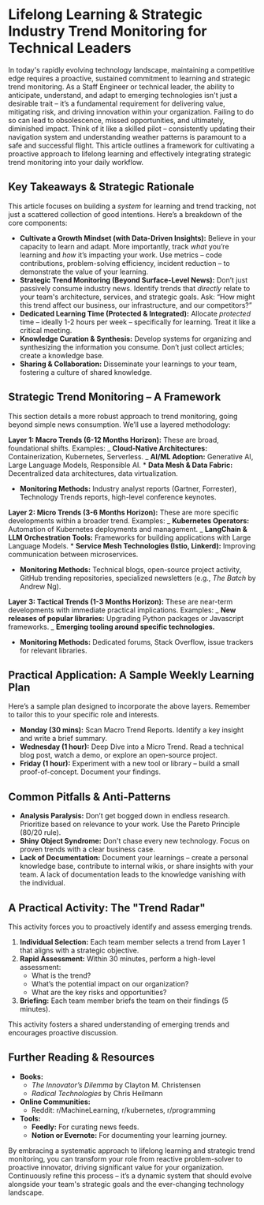 # Lifelong Learning & Strategic Industry Trend Monitoring for Technical Leaders

In today's rapidly evolving technology landscape, maintaining a competitive edge requires a proactive, sustained commitment to learning and strategic trend monitoring. As a Staff Engineer or technical leader, the ability to anticipate, understand, and adapt to emerging technologies isn't just a desirable trait – it’s a fundamental requirement for delivering value, mitigating risk, and driving innovation within your organization. Failing to do so can lead to obsolescence, missed opportunities, and ultimately, diminished impact. Think of it like a skilled pilot – consistently updating their navigation system and understanding weather patterns is paramount to a safe and successful flight. This article outlines a framework for cultivating a proactive approach to lifelong learning and effectively integrating strategic trend monitoring into your daily workflow.

## Key Takeaways & Strategic Rationale

This article focuses on building a _system_ for learning and trend tracking, not just a scattered collection of good intentions. Here’s a breakdown of the core components:

- **Cultivate a Growth Mindset (with Data-Driven Insights):** Believe in your capacity to learn and adapt. More importantly, track _what_ you’re learning and _how_ it’s impacting your work. Use metrics – code contributions, problem-solving efficiency, incident reduction – to demonstrate the value of your learning.
- **Strategic Trend Monitoring (Beyond Surface-Level News):** Don’t just passively consume industry news. Identify trends that _directly_ relate to your team's architecture, services, and strategic goals. Ask: “How might this trend affect our business, our infrastructure, and our competitors?”
- **Dedicated Learning Time (Protected & Integrated):** Allocate _protected_ time – ideally 1-2 hours per week – specifically for learning. Treat it like a critical meeting.
- **Knowledge Curation & Synthesis:** Develop systems for organizing and synthesizing the information you consume. Don’t just collect articles; create a knowledge base.
- **Sharing & Collaboration:** Disseminate your learnings to your team, fostering a culture of shared knowledge.

## Strategic Trend Monitoring – A Framework

This section details a more robust approach to trend monitoring, going beyond simple news consumption. We’ll use a layered methodology:

**Layer 1: Macro Trends (6-12 Months Horizon):** These are broad, foundational shifts. Examples:
_ **Cloud-Native Architectures:** Containerization, Kubernetes, Serverless.
_ **AI/ML Adoption:** Generative AI, Large Language Models, Responsible AI. \* **Data Mesh & Data Fabric:** Decentralized data architectures, data virtualization.

- **Monitoring Methods:** Industry analyst reports (Gartner, Forrester), Technology Trends reports, high-level conference keynotes.

**Layer 2: Micro Trends (3-6 Months Horizon):** These are more specific developments within a broader trend. Examples:
_ **Kubernetes Operators:** Automation of Kubernetes deployments and management.
_ **LangChain & LLM Orchestration Tools:** Frameworks for building applications with Large Language Models. \* **Service Mesh Technologies (Istio, Linkerd):** Improving communication between microservices.

- **Monitoring Methods:** Technical blogs, open-source project activity, GitHub trending repositories, specialized newsletters (e.g., _The Batch_ by Andrew Ng).

**Layer 3: Tactical Trends (1-3 Months Horizon):** These are near-term developments with immediate practical implications. Examples:
_ **New releases of popular libraries:** Upgrading Python packages or Javascript frameworks.
_ **Emerging tooling around specific technologies.**

- **Monitoring Methods:** Dedicated forums, Stack Overflow, issue trackers for relevant libraries.

## Practical Application: A Sample Weekly Learning Plan

Here’s a sample plan designed to incorporate the above layers. Remember to tailor this to your specific role and interests.

- **Monday (30 mins):** Scan Macro Trend Reports. Identify a key insight and write a brief summary.
- **Wednesday (1 hour):** Deep Dive into a Micro Trend. Read a technical blog post, watch a demo, or explore an open-source project.
- **Friday (1 hour):** Experiment with a new tool or library – build a small proof-of-concept. Document your findings.

## Common Pitfalls & Anti-Patterns

- **Analysis Paralysis:** Don’t get bogged down in endless research. Prioritize based on relevance to your work. Use the Pareto Principle (80/20 rule).
- **Shiny Object Syndrome:** Don't chase every new technology. Focus on proven trends with a clear business case.
- **Lack of Documentation:** Document your learnings – create a personal knowledge base, contribute to internal wikis, or share insights with your team. A lack of documentation leads to the knowledge vanishing with the individual.

## A Practical Activity: The "Trend Radar"

This activity forces you to proactively identify and assess emerging trends.

1. **Individual Selection:** Each team member selects a trend from Layer 1 that aligns with a strategic objective.
2. **Rapid Assessment:** Within 30 minutes, perform a high-level assessment:
   - What is the trend?
   - What’s the potential impact on our organization?
   - What are the key risks and opportunities?
3. **Briefing:** Each team member briefs the team on their findings (5 minutes).

This activity fosters a shared understanding of emerging trends and encourages proactive discussion.

## Further Reading & Resources

- **Books:**
  - _The Innovator’s Dilemma_ by Clayton M. Christensen
  - _Radical Technologies_ by Chris Heilmann
- **Online Communities:**
  - Reddit: r/MachineLearning, r/kubernetes, r/programming
- **Tools:**
  - **Feedly:** For curating news feeds.
  - **Notion or Evernote:** For documenting your learning journey.

By embracing a systematic approach to lifelong learning and strategic trend monitoring, you can transform your role from reactive problem-solver to proactive innovator, driving significant value for your organization. Continuously refine this process – it’s a dynamic system that should evolve alongside your team's strategic goals and the ever-changing technology landscape.

```

```
